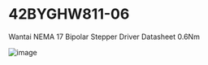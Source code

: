 # 42BYGHW811-06
Wantai NEMA 17 Bipolar Stepper Driver Datasheet 0.6Nm

![image](https://github.com/microrobotics/42BYGHW811-06/assets/4562957/0cee1bdc-b529-47ff-812a-a6f305f7e8c0)


